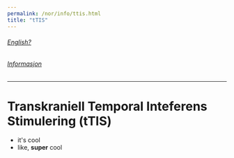 ```yaml
---
permalink: /nor/info/ttis.html
title: "tTIS"
---
```

###### [English?](https://jil000.github.io/ttis/eng/info/ttis) 

###### [Informasjon](https://jil000.github.io/ttis/nor/info)
---
# Transkraniell Temporal Inteferens Stimulering (tTIS)

* it's cool
* like, **super** cool
